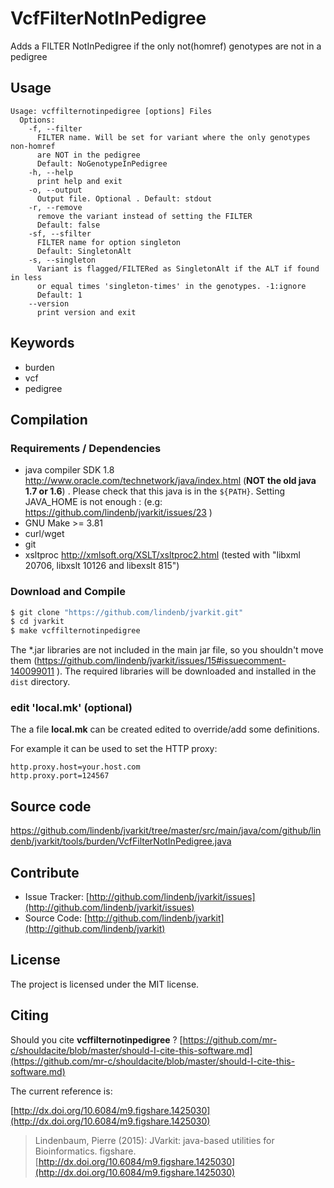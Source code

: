 # VcfFilterNotInPedigree

Adds a FILTER NotInPedigree if the only not(homref) genotypes are not in a pedigree


## Usage

```
Usage: vcffilternotinpedigree [options] Files
  Options:
    -f, --filter
      FILTER name. Will be set for variant where the only genotypes non-homref 
      are NOT in the pedigree
      Default: NoGenotypeInPedigree
    -h, --help
      print help and exit
    -o, --output
      Output file. Optional . Default: stdout
    -r, --remove
      remove the variant instead of setting the FILTER
      Default: false
    -sf, --sfilter
      FILTER name for option singleton
      Default: SingletonAlt
    -s, --singleton
      Variant is flagged/FILTERed as SingletonAlt if the ALT if found in less 
      or equal times 'singleton-times' in the genotypes. -1:ignore
      Default: 1
    --version
      print version and exit

```


## Keywords

 * burden
 * vcf
 * pedigree


## Compilation

### Requirements / Dependencies

* java compiler SDK 1.8 http://www.oracle.com/technetwork/java/index.html (**NOT the old java 1.7 or 1.6**) . Please check that this java is in the `${PATH}`. Setting JAVA_HOME is not enough : (e.g: https://github.com/lindenb/jvarkit/issues/23 )
* GNU Make >= 3.81
* curl/wget
* git
* xsltproc http://xmlsoft.org/XSLT/xsltproc2.html (tested with "libxml 20706, libxslt 10126 and libexslt 815")


### Download and Compile

```bash
$ git clone "https://github.com/lindenb/jvarkit.git"
$ cd jvarkit
$ make vcffilternotinpedigree
```

The *.jar libraries are not included in the main jar file, so you shouldn't move them (https://github.com/lindenb/jvarkit/issues/15#issuecomment-140099011 ).
The required libraries will be downloaded and installed in the `dist` directory.

### edit 'local.mk' (optional)

The a file **local.mk** can be created edited to override/add some definitions.

For example it can be used to set the HTTP proxy:

```
http.proxy.host=your.host.com
http.proxy.port=124567
```
## Source code 

[https://github.com/lindenb/jvarkit/tree/master/src/main/java/com/github/lindenb/jvarkit/tools/burden/VcfFilterNotInPedigree.java
](https://github.com/lindenb/jvarkit/tree/master/src/main/java/com/github/lindenb/jvarkit/tools/burden/VcfFilterNotInPedigree.java
)
## Contribute

- Issue Tracker: [http://github.com/lindenb/jvarkit/issues](http://github.com/lindenb/jvarkit/issues)
- Source Code: [http://github.com/lindenb/jvarkit](http://github.com/lindenb/jvarkit)

## License

The project is licensed under the MIT license.

## Citing

Should you cite **vcffilternotinpedigree** ? [https://github.com/mr-c/shouldacite/blob/master/should-I-cite-this-software.md](https://github.com/mr-c/shouldacite/blob/master/should-I-cite-this-software.md)

The current reference is:

[http://dx.doi.org/10.6084/m9.figshare.1425030](http://dx.doi.org/10.6084/m9.figshare.1425030)

> Lindenbaum, Pierre (2015): JVarkit: java-based utilities for Bioinformatics. figshare.
> [http://dx.doi.org/10.6084/m9.figshare.1425030](http://dx.doi.org/10.6084/m9.figshare.1425030)




